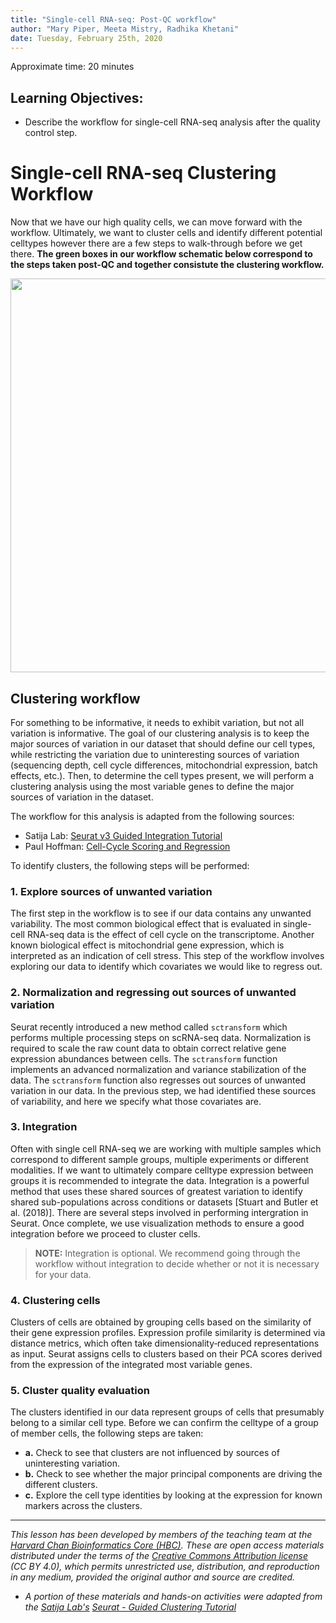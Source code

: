 ```yaml
---
title: "Single-cell RNA-seq: Post-QC workflow"
author: "Mary Piper, Meeta Mistry, Radhika Khetani"
date: Tuesday, February 25th, 2020
---
```


Approximate time: 20 minutes

## Learning Objectives:

* Describe the workflow for single-cell RNA-seq analysis after the quality control step.


# Single-cell RNA-seq Clustering Workflow

Now that we have our high quality cells, we can move forward with the workflow. Ultimately, we want to cluster cells and identify different potential celltypes however there are a few steps to walk-through before we get there. **The green boxes in our workflow schematic below correspond to the steps taken post-QC and together consistute the clustering workflow.**

<p align="center">
<img src="../img/sc_workflow_2022.jpg" width="630">
</p>

## Clustering workflow

For something to be informative, it needs to exhibit variation, but not all variation is informative. The goal of our clustering analysis is to keep the major sources of variation in our dataset that should define our cell types, while restricting the variation due to uninteresting sources of variation (sequencing depth, cell cycle differences, mitochondrial expression, batch effects, etc.). Then, to determine the cell types present, we will perform a clustering analysis using the most variable genes to define the major sources of variation in the dataset. 

The workflow for this analysis is adapted from the following sources:

- Satija Lab: [Seurat v3 Guided Integration Tutorial](https://satijalab.org/seurat/v3.0/immune_alignment.html)
- Paul Hoffman: [Cell-Cycle Scoring and Regression](http://satijalab.org/seurat/cell_cycle_vignette.html)

To identify clusters, the following steps will be performed:


### 1. Explore sources of unwanted variation

The first step in the workflow is to see if our data contains any unwanted variability. The most common biological effect that is evaluated in single-cell RNA-seq data is the effect of cell cycle on the transcriptome. Another known biological effect is mitochondrial gene expression, which is interpreted as an indication of cell stress. This step of the workflow involves exploring our data to identify which covariates we would like to regress out. 

### 2. Normalization and regressing out sources of unwanted variation

Seurat recently introduced a new method called `sctransform` which performs multiple processing steps on scRNA-seq data. Normalization is required to scale the raw count data to obtain correct relative gene expression abundances between cells. The `sctransform` function implements an advanced normalization and variance stabilization of the data. The `sctransform` function also regresses out sources of unwanted variation in our data. In the previous step, we had identified these sources of variability, and here we specify what those covariates are. 

### 3. Integration

Often with single cell RNA-seq we are working with multiple samples which correspond to different sample groups, multiple experiments or different modalities. If we want to ultimately compare celltype expression between groups it is recommended to integrate the data. Integration is a powerful method that uses these shared sources of greatest variation to identify shared sub-populations across conditions or datasets [Stuart and Butler et al. (2018)]. There are several steps involved in performing intergration in Seurat. Once complete, we use visualization methods to ensure a good integration before we proceed to cluster cells.

> **NOTE:** Integration is optional. We recommend going through the workflow without integration to decide whether or not it is necessary for your data. 

### 4. Clustering cells

Clusters of cells are obtained by grouping cells based on the similarity of their gene expression profiles. Expression profile similarity is determined via distance metrics, which often take dimensionality‐reduced representations as input. Seurat assigns cells to clusters based on their PCA scores derived from the expression of the integrated most variable genes. 

### 5. Cluster quality evaluation

The clusters identified in our data represent groups of cells that presumably belong to a similar cell type. Before we can confirm the celltype of a group of member cells, the following steps are taken:

   * **a.** Check to see that clusters are not influenced by sources of uninteresting variation.
   * **b.** Check to see whether the major principal components are driving the different clusters.
   * **c.** Explore the cell type identities by looking at the expression for known markers across the clusters. 

***


*This lesson has been developed by members of the teaching team at the [Harvard Chan Bioinformatics Core (HBC)](http://bioinformatics.sph.harvard.edu/). These are open access materials distributed under the terms of the [Creative Commons Attribution license](https://creativecommons.org/licenses/by/4.0/) (CC BY 4.0), which permits unrestricted use, distribution, and reproduction in any medium, provided the original author and source are credited.*

* *A portion of these materials and hands-on activities were adapted from the [Satija Lab's](https://satijalab.org/) [Seurat - Guided Clustering Tutorial](https://satijalab.org/seurat/pbmc3k_tutorial.html)*
